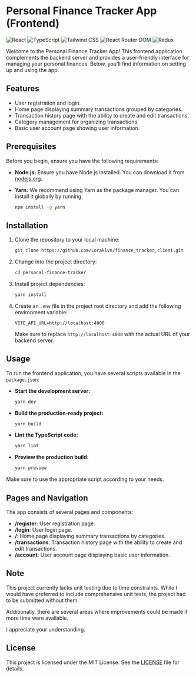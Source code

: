 # Personal Finance Tracker App (Frontend)

![React](https://img.shields.io/badge/React-v17.0.2-blue)
![TypeScript](https://img.shields.io/badge/TypeScript-v4.4.4-blue)
![Tailwind CSS](https://img.shields.io/badge/Tailwind%20CSS-v2.2.15-blue)
![React Router DOM](https://img.shields.io/badge/React%20Router%20DOM-v5.3.0-blue)
![Redux](https://img.shields.io/badge/Redux-v4.1.2-blue)

Welcome to the Personal Finance Tracker App! This frontend application complements the backend server and provides a user-friendly interface for managing your personal finances. Below, you'll find information on setting up and using the app.

## Features

- User registration and login.
- Home page displaying summary transactions grouped by categories.
- Transaction history page with the ability to create and edit transactions.
- Category management for organizing transactions.
- Basic user account page showing user information.

## Prerequisites

Before you begin, ensure you have the following requirements:

- **Node.js:** Ensure you have Node.js installed. You can download it from [nodejs.org](https://nodejs.org/).

- **Yarn:** We recommend using Yarn as the package manager. You can install it globally by running:

  ```bash
  npm install -g yarn
  ```

## Installation

1. Clone the repository to your local machine:

   ```bash
   git clone https://github.com/Loraklvn/finance_tracker_client.git
   ```

2. Change into the project directory:

   ```bash
   cd personal-finance-tracker
   ```

3. Install project dependencies:

   ```bash
   yarn install
   ```

4. Create an `.env` file in the project root directory and add the following environment variable:

   ```dotenv
   VITE_API_URL=http://localhost:4000
   ```

   Make sure to replace `http://localhost:4000` with the actual URL of your backend server.

## Usage

To run the frontend application, you have several scripts available in the `package.json`:

- **Start the development server:**

  ```bash
  yarn dev
  ```

- **Build the production-ready project:**

  ```bash
  yarn build
  ```

- **Lint the TypeScript code:**

  ```bash
  yarn lint
  ```

- **Preview the production build:**

  ```bash
  yarn preview
  ```

Make sure to use the appropriate script according to your needs.

## Pages and Navigation

The app consists of several pages and components:

- **/register**: User registration page.
- **/login**: User login page.
- **/**: Home page displaying summary transactions by categories.
- **/transactions**: Transaction history page with the ability to create and edit transactions.
- **/account**: User account page displaying basic user information.

## Note

  This project currently lacks unit testing due to time constraints. While I would have preferred to include comprehensive unit tests, the project had to be submitted without them.
  
  Additionally, there are several areas where improvements could be made if more time were available.
  
  I appreciate your understanding.
  

## License

This project is licensed under the MIT License. See the [LICENSE](LICENSE) file for details.
